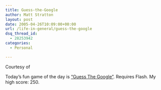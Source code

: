 ```yaml
---
title: Guess-the-Google
author: Matt Stratton
layout: post
date: 2005-04-26T10:09:00+00:00
url: /life-in-general/guess-the-google
dsq_thread_id:
  - 28253942
categories:
  - Personal

---
```

Courtesy of

Today&#8217;s fun game of the day is <a href="http://grant.robinson.name/projects/guess-the-google/" target="_blank">&#8220;Guess The Google&#8221;</a>. Requires Flash. My high score: 250.